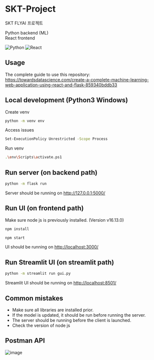 # SKT-Project

SKT FLYAI 프로젝트

Python backend (ML)  
React frontend

![Python](https://img.shields.io/badge/python-3670A0?style=for-the-badge&logo=python&logoColor=ffdd54)
![React](https://img.shields.io/badge/react-%2320232a.svg?style=for-the-badge&logo=react&logoColor=%2361DAFB)

## Usage

The complete guide to use this repository: <https://towardsdatascience.com/create-a-complete-machine-learning-web-application-using-react-and-flask-859340bddb33>

## Local development (Python3 Windows)

Create venv

```sh
python -m venv env
```

Access issues

```sh
Set-ExecutionPolicy Unrestricted -Scope Process
```

Run venv

```sh
.\env\Scripts\activate.ps1
```

## Run server (on backend path)

```sh
python -m flask run
```

Server should be running on <http://127.0.0.1:5000/>

## Run UI (on frontend path)

Make sure node js is previously installed. (Version v16.13.0)

```sh
npm install
```

```sh
npm start
```

UI should be running on <http://localhost:3000/>

## Run Streamlit UI (on streamlit path)

```sh
python -m streamlit run gui.py
```

Streamlit UI should be running on <http://localhost:8501/>

## Common mistakes

- Make sure all libraries are installed prior.
- If the model is updated, it should be run before running the server.
- The server should be running before the client is launched.
- Check the version of node js

## Postman API  

![image](https://user-images.githubusercontent.com/104475739/214767265-a973e981-841b-497b-8a4d-a9429f521fa4.png)  
